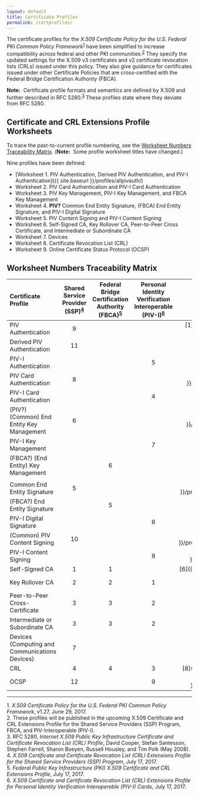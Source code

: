 ```yaml
---
layout: default
title: Certificate Profiles
permalink: /certprofiles/
---
```


The certificate profiles for the _X.509 Certificate Policy for the U.S. Federal PKI Common Policy Framework_<sup>[1](#1)</sup> have been simplified to increase compatibility across federal and other PKI communities.<sup>[2](#2)</sup> They specify the updated settings for the X.509 v3 certificates and v2 certificate revocation lists (CRLs) issued under this policy. They also give guidance for certificates issued under other Certificate Policies that are cross-certified with the Federal Bridge Certification Authority (FBCA). 

**Note:**&nbsp;&nbsp;Certificate profile formats and semantics are defined by X.509 and further described in RFC 5280.<sup>[3](#3)</sup> These profiles state where they deviate from RFC 5280.

## Certificate and CRL Extensions Profile Worksheets

To trace the past-to-current profile numbering, see the [Worksheet Numbers Traceability Matrix](#worksheet-numbers-traceability-matrix). (**Note:**&nbsp;&nbsp;Some profile worksheet titles have changed.)

Nine profiles have been defined:

* [Worksheet 1. PIV Authentication, Derived PIV Authentication, and PIV-I Authentication]({{ site.baseurl }}/profiles/allpivauth/)<br>
* Worksheet 2. PIV Card Authentication and PIV-I Card Authentication<br>
* Worksheet 3. PIV Key Management, PIV-I Key Management, and FBCA Key Management<br>
* Worksheet 4. **PIV?** Common End Entity Signature, (FBCA) End Entity Signature, and PIV-I Digital Signature<br>
* Worksheet 5. PIV Content Signing and PIV-I Content Signing<br>
* Worksheet 6. Self-Signed CA, Key Rollover CA, Peer-to-Peer Cross Certificate, and Intermediate or Subordinate CA<br>
* Worksheet 7. Devices <!--renamed Computing and Communications Devices--><br>
* Worksheet 8. Certificate Revocation List (CRL)<br>
* Worksheet 9. Online Certificate Status Protocol (OCSP)<br>

## Worksheet Numbers Traceability Matrix

<!--These links don't work yet-->

| **Certificate Profile**           | **Shared<br>Service<br>Provider<br>(SSP)<sup>[4](#4)</sup><br>**  | **Federal<br>Bridge<br>Certification<br>Authority<br>(FBCA)<sup>[5](#5)</sup><br>**     | **Personal<br>Identity<br>Verification<br>Interoperable<br>(PIV-I)<sup>[6](#6)</sup>**     | **Current<br>**   |
| :----------------------------------  | :---------:  | :-----------:    | :-----------:      | :-----------:      |
| PIV Authentication       |  9              |             |               | [1]({{ site.baseurl }}/profiles/all pivauth/)       |
| Derived PIV Authentication       |  11              |             |               | [1]({{ site.baseurl }}/profiles/allpivauth/)             |
| PIV-I Authentication       |                |             |  5             | [1]({{ site.baseurl }}/profiles/allpivauth/)    |
| PIV Card Authentication       | 8               |             |               | [2]({{ site.baseurl }}/profiles/commoncardauth/)             |
| PIV-I Card Authentication       |                |             |  4             | [2]({{ site.baseurl }}/profiles/pivicardauth/)             |
| (PIV?) (Common) End Entity Key Management       | 6               |             |               | [3]({{ site.baseurl }}/profiles/commonkeymgmt/)    |
| PIV-I Key Management       |                |             | 7              | [3]({{ site.baseurl }}/profiles/pivikeymgmt/)   |
| (FBCA?) (End Entity) Key Management       |                |  6           |               | [3]({{ site.baseurl }}/profiles/keymgmt/)
             |
| Common End Entity Signature       | 5              |              |               | [4]({{ site.baseurl }}/profiles/commonendentitysign/)             |
| (FBCA?) End Entity Signature       |                | 5        |                 | [4]({{ site.baseurl }}/profiles/endentitysign/)             |
| PIV-I Digital Signature       |                |              |  6            | [4]({{ site.baseurl }}/profiles/pividigsign/)             |
| (Common) PIV Content Signing       | 10               |             |               | [5]({{ site.baseurl }}/profiles/commonpivcontentsign/)             |
| PIV-I Content Signing       |                |             |  8             | [5]({{ site.baseurl }}/profiles/pivicontentsign/)             |
| Self-Signed CA                       | 1            | 1                |               | [6]({{ site.baseurl }}/profiles/xxxx/)             |
| Key Rollover CA                      | 2             | 2               |  1            | [6]({{ site.baseurl }}/profiles/keyrolloverca/)             |
| Peer-to-Peer Cross-Certificate       | 3             | 3                |  2            | [6]({{ site.baseurl }}/profiles/p2pcrosscert/)             |
| Intermediate or Subordinate CA       | 3              | 3               |  2            | [6]({{ site.baseurl }}/profiles/intorsubca/)             |
| Devices (Computing and Communications Devices)       | 7               |             |               | [7]({{ site.baseurl }}/profiles/devices/)             |
| CRL                                  | 4              | 4               |  3            | [8]({{ site.baseurl }}/profiles/crl/)             |
| OCSP       | 12               |             | 9             | [9]({{ site.baseurl }}/profiles/delegatedocsp/)             |

-----------------
<a name="1">1</a>. _X.509 Certificate Policy for the U.S. Federal PKI Common Policy Framework_, v1.27, June 29, 2017.<br>
<a name="2">2</a>. These profiles will be published in the upcoming X.509 Certificate and CRL Extensions Profile for the Shared Service Providers (SSP) Program, FBCA, and PIV-Interoperable (PIV-I).<br>
<a name="3">3</a>. RFC 5280, _Internet X.509 Public Key Infrastructure Certificate and Certificate Revocation List (CRL) Profile_, David Cooper, Stefan Santesson, Stephen Farrell, Sharon Boeyen, Russell Housley, and Tim Polk (May 2008).<br>
<a name="4">4</a>. _X.509 Certificate and Certificate Revocation List (CRL) Extensions Profile for the Shared Service Providers (SSP) Program_, July 17, 2017.<br>
<a name="5">5</a>. _Federal Public Key Infrastructure (PKI) X.509 Certificate and CRL Extensions Profile_, July 17, 2017.<br>
<a name="6">6</a>. _X.509 Certificate and Certificate Revocation List (CRL) Extensions Profile for Personal Identity Verification Interoperable (PIV-I) Cards_, July 17, 2017.

